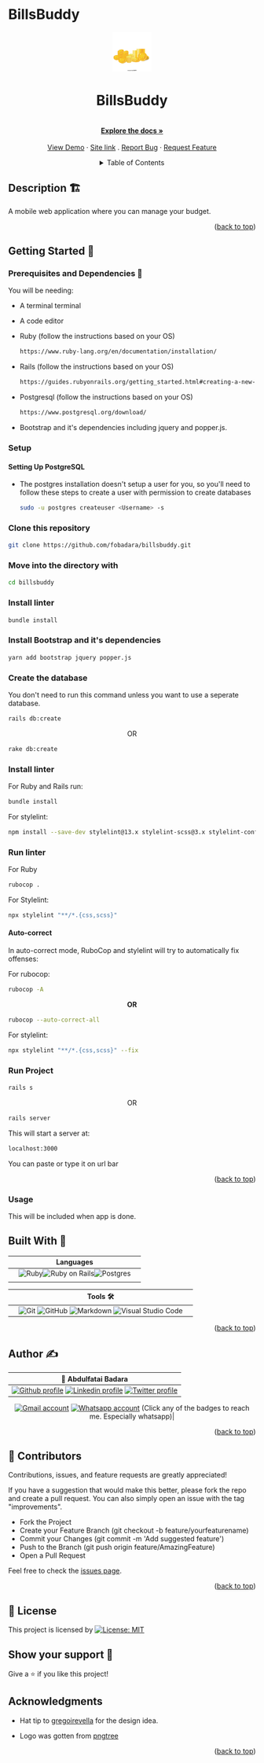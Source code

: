 # BillsBuddy

<div id="top"></div>
<!-- PROJECT LOGO -->
<div align="center">
  <a href="https://github.com/fobadara/billsbuddy">
    <img src="./app/assets/images/coin-logo.png" alt="Logo" width="80" height="80">
  </a>

  <h1 align="center">BillsBuddy</h1>

  <p align="center">
    <br />
    <a href="https://github.com/fobadara/billsbuddy#readme"><strong>Explore the docs »</strong></a>
    <br />
    <br />
    <a href="https://drive.google.com/file/d/1cb_558Y_uxh1vsqGh0YQumVN5pZKZgLZ/view?usp=sharing">View Demo</a>
    ·
<a href="https://billsbuddy.herokuapp.com/">Site link</a>
    .
    <a href="https://github.com/fobadara/billsbuddy/issues">Report Bug</a>
    ·
    <a href="https://github.com/fobadara/billsbuddy/issues">Request Feature</a>
  </p>
</div>

<!-- TABLE OF CONTENTS -->
<details>
<summary align="center">Table of Contents</summary>

- [BillsBuddy](#billsbuddy)
  - [Description 🏗️](#description-️)
  - [Getting Started 🏁](#getting-started-)
    - [Prerequisites and Dependencies 📜](#prerequisites-and-dependencies-)
    - [Setup](#setup)
      - [Setting Up PostgreSQL](#setting-up-postgresql)
    - [Clone this repository](#clone-this-repository)
    - [Move into the directory with](#move-into-the-directory-with)
    - [Install linter](#install-linter)
    - [Install Bootstrap and it's dependencies](#install-bootstrap-and-its-dependencies)
    - [Create the database](#create-the-database)
    - [Install linter](#install-linter-1)
    - [Run linter](#run-linter)
      - [Auto-correct](#auto-correct)
    - [Run Project](#run-project)
    - [Usage](#usage)
  - [Built With 🔨](#built-with-)
  - [Author ✍️](#author-️)
  - [🤝 Contributors](#-contributors)
  - [📝 License](#-license)
  - [Show your support 💪](#show-your-support-)
  - [Acknowledgments](#acknowledgments)
</details>

## Description 🏗️
A mobile web application where you can manage your budget.

<p align="right">(<a href="#top">back to top</a>)</p>

## Getting Started 🏁

### Prerequisites and Dependencies 📜

You will be needing:

- A terminal terminal
- A code editor
- Ruby (follow the instructions based on your OS)
  ```bash
  https://www.ruby-lang.org/en/documentation/installation/
  ```
- Rails (follow the instructions based on your OS)
    ```bash
    https://guides.rubyonrails.org/getting_started.html#creating-a-new-rails-project-installing-rails
    ```

- Postgresql (follow the instructions based on your OS)
  ```bash
  https://www.postgresql.org/download/
  ```
- Bootstrap and it's dependencies including jquery and popper.js.


### Setup

#### Setting Up PostgreSQL

- The postgres installation doesn't setup a user for you, so you'll need to follow these steps to create a user with permission to create databases

  ```bash
  sudo -u postgres createuser <Username> -s
  ```

### Clone this repository

```bash
git clone https://github.com/fobadara/billsbuddy.git
```
### Move into the directory with

  ```bash
  cd billsbuddy
  ```

### Install linter

  ```bash
  bundle install
  ```
### Install Bootstrap and it's dependencies

```bash
yarn add bootstrap jquery popper.js
```

### Create the database
You don't need to run this command unless you want to use a seperate database.

```bash
rails db:create
```
<div align="center">OR</div>

```bash
rake db:create
```

### Install linter

For Ruby and Rails run:
  ```bash
  bundle install
  ```

For stylelint:

  ```bash
  npm install --save-dev stylelint@13.x stylelint-scss@3.x stylelint-config-standard@21.x stylelint-csstree-validator@1.x
  ```

### Run linter
For Ruby
```bash
rubocop .
```
For Stylelint:
```bash
npx stylelint "**/*.{css,scss}"
```

#### Auto-correct

In auto-correct mode, RuboCop and stylelint will try to automatically fix offenses:

For rubocop:
```bash
rubocop -A
```
 **<div align=center>OR</div>**

```bash
rubocop --auto-correct-all
```

For stylelint:

```bash
npx stylelint "**/*.{css,scss}" --fix
```
### Run Project
```bash
rails s
```
<div align="center">OR</div>

```bash
rails server 
```
This will start a server at:
```bash
localhost:3000
```
You can paste or type it on url bar

<p align="right">(<a href="#top">back to top</a>)</p>

<!-- USAGE EXAMPLES -->
### Usage
This will be included when app is done.

## Built With 🔨
<div align="center">

|| Languages ||
|-|-------------|-|
||![Ruby](https://img.shields.io/badge/-Ruby-000000?style=flat&logo=ruby&logoColor=red)![Ruby on Rails](https://img.shields.io/badge/-Ruby_on_Rails-000000?style=flat&logo=ruby-on-rails&logoColor=blue)![Postgres](https://img.shields.io/badge/postgres-%23316192.svg?style=for-the-badge&logo=postgresql&logoColor=white)
||

</div>

<div align="center">

||Tools 🛠️||
|-|-------------|-|
||![Git](https://img.shields.io/badge/git-%23F05033.svg?style=for-the-badge&logo=git&logoColor=white)  ![GitHub](https://img.shields.io/badge/github-%23121011.svg?style=for-the-badge&logo=github&logoColor=white)   ![Markdown](https://img.shields.io/badge/markdown-%23000000.svg?style=for-the-badge&logo=markdown&logoColor=white)  ![Visual Studio Code](https://img.shields.io/badge/Visual%20Studio%20Code-0078d7.svg?style=for-the-badge&logo=visual-studio-code&logoColor=white)||
<p align="right">(<a href="#top">back to top</a>)</p>
</div>

## Author ✍️
<div align="center">

| 👤 Abdulfatai Badara  |
|---|
|<a target="_blank" href="https://github.com/fobadara"><img src="https://img.shields.io/badge/github-%23121011.svg?style=for-the-badge&logo=github&logoColor=white" alt="Github profile"></a>  <a target="_blank" href="https://www.linkedin.com/in/fob90s"><img src="https://img.shields.io/badge/-LinkedIn-0077b5?style=for-the-badge&logo=LinkedIn&logoColor=white" alt="Linkedin profile"></a> <a target="_blank" href="https://twitter.com/fob90s"><img src="https://img.shields.io/badge/-Twitter-1DA1F2?style=for-the-badge&logo=Twitter&logoColor=white" alt="Twitter profile"></a>  
<a target="_blank" href="mailto:fob90s@gmail.com"><img src="https://img.shields.io/badge/-Gmail-D14836?style=for-the-badge&logo=Gmail&logoColor=white" alt="Gmail account"></a> <a target="_blank" href="https://wa.me/+2349066478370"> <img src="https://img.shields.io/badge/WhatsApp-25D366?style=for-the-badge&logo=whatsapp&logoColor=white" alt="Whatsapp account"></a> 
(Click any of the badges to reach me. Especially whatsapp)|
</div>

<p align="right">(<a href="#top">back to top</a>)</p>


## 🤝 Contributors

Contributions, issues, and feature requests are greatly appreciated!

If you have a suggestion that would make this better, please fork the repo and create a pull request. You can also simply open an issue with the tag "improvements".

- Fork the Project
- Create your Feature Branch (git checkout -b feature/yourfeaturename)
- Commit your Changes (git commit -m 'Add suggested feature')
- Push to the Branch (git push origin feature/AmazingFeature)
- Open a Pull Request

Feel free to check the [issues page](https://github.com/fobadara/billsbuddy/issues).

<p align="right">(<a href="#top">back to top</a>)</p>

## 📝 License

This project is licensed by [![License: MIT](https://img.shields.io/badge/License-MIT-yellow.svg)](LICENSE)

## Show your support 💪
Give a ⭐️ if you like this project!

## Acknowledgments

- Hat tip to [gregoirevella](https://www.behance.net/gregoirevella) for the design idea.

- Logo was gotten from <a href='https://pngtree.com/so/vector'>pngtree</a>

<p align="right">(<a href="#top">back to top</a>)</p>